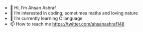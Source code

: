 - 👋 Hi, I’m Ahsan Ashraf
- 👀 I’m interested in coding, sometimes maths and loving nature
- 🌱 I’m currently learning C language
- 📫 How to reach me https://twitter.com/ahsanashraf148

<!---
ahsanashraf148/ahsanashraf148 is a ✨ special ✨ repository because its `README.md` (this file) appears on your GitHub profile.
You can click the Preview link to take a look at your changes.
--->
